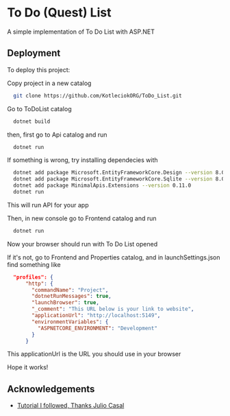 
# To Do (Quest) List

A simple implementation of To Do List with ASP.NET 


## Deployment

To deploy this project:

Copy project in a new catalog
```bash
  git clone https://github.com/KotleciokORG/ToDo_List.git
```
Go to ToDoList catalog
```bash
  dotnet build
```
then, first go to Api catalog and run 
```bash
  dotnet run
```
If something is wrong, try installing dependecies with
```bash
  dotnet add package Microsoft.EntityFrameworkCore.Design --version 8.0.8
  dotnet add package Microsoft.EntityFrameworkCore.Sqlite --version 8.0.8
  dotnet add package MinimalApis.Extensions --version 0.11.0
  dotnet run
```
This will run API for your app

Then, in new console go to Frontend catalog and run
```bash
  dotnet run
```
Now your browser should run with To Do List opened

If it's not, go to Frontend and Properties catalog, and in launchSettings.json find something like

```json
  "profiles": {
      "http": {
        "commandName": "Project",
        "dotnetRunMessages": true,
        "launchBrowser": true,
        "_comment": "This URL below is your link to website",
        "applicationUrl": "http://localhost:5149",
        "environmentVariables": {
          "ASPNETCORE_ENVIRONMENT": "Development"
        }
      }
```
This applicationUrl is the URL you should use in your browser

Hope it works!

## Acknowledgements

 - [Tutorial I followed, Thanks Julio Casal](https://youtu.be/RBVIclt4sOo?si=STTPlbJy5mLeQBGd)
 